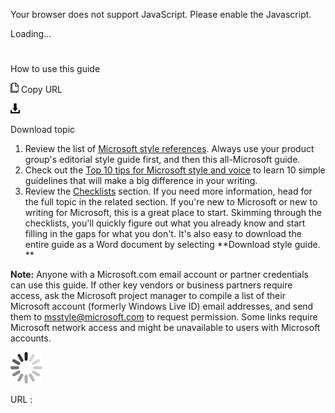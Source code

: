 Your browser does not support JavaScript. Please enable the Javascript.

Loading...

# 

How to use this guide

![Copy URL](guide-how-to_files/Copy.png)
Copy URL

![Download](guide-how-to_files/Download.png)

Download topic

1.  Review the list of [Microsoft style references](https://worldready.cloudapp.net/Styleguide/Read?id=2700&topicid=29024). Always use your product group's editorial style guide first, and then this all-Microsoft guide.
2.  Check out the [Top 10 tips for Microsoft style and voice](https://worldready.cloudapp.net/Styleguide/Read?id=2700&topicid=28939) to learn 10 simple guidelines that will make a big difference in your writing.
3.  Review the [Checklists](https://worldready.cloudapp.net/Styleguide/Read?id=2700&topicid=25514 "Quick how-to's") section. If
    you need more information, head for the full topic in the related
    section. If you're new to Microsoft or new to writing for Microsoft,
    this is a great place to start. Skimming through the checklists, you'll
    quickly figure out what you already know and start filling in the
    gaps for what you don't. It's also easy to download the entire guide as a
    Word document by selecting **Download style guide.
    **

**Note:** Anyone
with a Microsoft.com email account or partner credentials can
use this guide. If other key vendors or
business partners require access, ask the Microsoft project
manager to compile a list of their Microsoft account (formerly
Windows Live ID) email addresses, and send them to [](mailto:msstyle@microsoft.com)<msstyle@microsoft.com> to
request permission. Some links require Microsoft network access and
might be unavailable to users with Microsoft accounts.

![In progress](guide-how-to_files/activity-large.gif)

URL :
